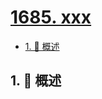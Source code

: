 # [1685. xxx](https://github.com/Tdahuyou/TNotes.leetcode/tree/main/notes/1685.%20xxx)

<!-- region:toc -->

- [1. 📝 概述](#1--概述)

<!-- endregion:toc -->

## 1. 📝 概述
